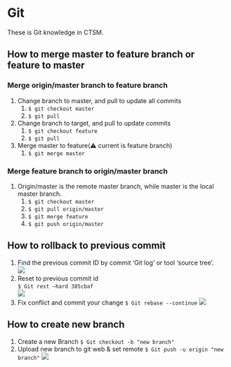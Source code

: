 # Git

These is Git knowledge in CTSM. 



## How to merge master to feature branch or feature to master


### Merge origin/master branch to feature branch
1. Change branch to master, and pull to update all commits
    1. `$ git checkout master`
    2. `$ git pull`
2. Change branch to target, and pull to update commits
    1. `$ git checkout feature`
    2. `$ git pull`
3. Merge master to feature(⚠️ current is feature branch)
    1. `$ git merge master`


### Merge feature branch to origin/master branch
1. Origin/master is the remote master branch, while master is the local master branch.
   1. `$ git checkout master`
   2. `$ git pull origin/master`
   3. `$ git merge feature`
   4. `$ git push origin/master`


## How to rollback to previous commit

1. Find the previous commit ID by commit ‘Git log’ or tool ‘source tree’.  
   ![](2020-08-14-12-15-37.png)
2. Reset to previous commit id  
`$ Git rest –hard 385cbaf`  
![](2020-08-14-12-16-49.png)
3. Fix conflict and commit your change
`$ Git rebase --continue`
![](2020-08-14-12-17-32.png)


## How to create new branch 

1. Create a new Branch
`$ Git checkout -b "new branch"`
2. Upload new branch to git web & set remote
`$ Git push -u origin "new branch"`
![](2020-08-14-12-19-17.png)
